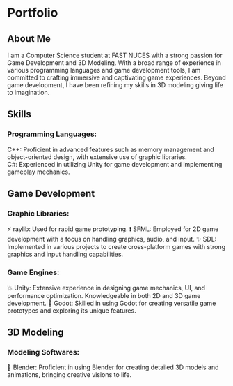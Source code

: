 # Portfolio

## About Me
I am a Computer Science student at FAST NUCES with a strong passion for Game Development and 3D Modeling. With a broad range of experience in various 
programming languages and game development tools, I am committed to crafting immersive and captivating game experiences. Beyond game development, I have 
been refining my skills in 3D modeling giving life to imagination.

## Skills

### Programming Languages:
C++: Proficient in advanced features such as memory management and object-oriented design, with extensive use of graphic libraries. <br/>
C#: Experienced in utilizing Unity for game development and implementing gameplay mechanics.

## Game Development

### Graphic Libraries:
⚡ raylib: Used for rapid game prototyping.
❗ SFML: Employed for 2D game development with a focus on handling graphics, audio, and input.
✨ SDL: Implemented in various projects to create cross-platform games with strong graphics and input handling capabilities.

### Game Engines:
💥 Unity: Extensive experience in designing game mechanics, UI, and performance optimization. Knowledgeable in both 2D and 3D game development.
🤖 Godot: Skilled in using Godot for creating versatile game prototypes and exploring its unique features.

## 3D Modeling
### Modeling Softwares:
🎨 Blender: Proficient in using Blender for creating detailed 3D models and animations, bringing creative visions to life.
